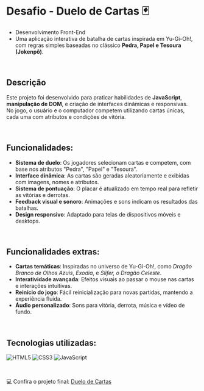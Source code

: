 # Desafio - Duelo de Cartas 🃏

- Desenvolvimento Front-End
- Uma aplicação interativa de batalha de cartas inspirada em Yu-Gi-Oh!, com regras simples baseadas no clássico **Pedra, Papel e Tesoura (Jokenpô)**.

<br/>

## Descrição

Este projeto foi desenvolvido para praticar habilidades de **JavaScript**, **manipulação de DOM**, e criação de interfaces dinâmicas e responsivas.  
No jogo, o usuário e o computador competem utilizando cartas únicas, cada uma com atributos e condições de vitória.

<br/>

## Funcionalidades:

- **Sistema de duelo**: Os jogadores selecionam cartas e competem, com base nos atributos "Pedra", "Papel" e "Tesoura".
- **Interface dinâmica**: As cartas são geradas aleatoriamente e exibidas com imagens, nomes e atributos.
- **Sistema de pontuação**: O placar é atualizado em tempo real para refletir as vitórias e derrotas.
- **Feedback visual e sonoro**: Animações e sons indicam os resultados das batalhas.
- **Design responsivo**: Adaptado para telas de dispositivos móveis e desktops.

<br/>

## Funcionalidades extras:

- **Cartas temáticas**: Inspiradas no universo de Yu-Gi-Oh!, como _Dragão Branco de Olhos Azuis_, _Exodia_, e _Slifer, o Dragão Celeste_.
- **Interatividade avançada**: Efeitos visuais ao passar o mouse nas cartas e interações intuitivas.
- **Reinício do jogo**: Fácil reinicialização para novas partidas, mantendo a experiência fluida.
- **Áudio personalizado**: Sons para vitória, derrota, música e vídeo de fundo.

<br/>

## Tecnologias utilizadas:

![HTML5](https://img.shields.io/badge/html5-%23E34F26.svg?style=flat&logo=html5&logoColor=white)
![CSS3](https://img.shields.io/badge/css3-%231572B6.svg?style=flat&logo=css3&logoColor=white)
![JavaScript](https://img.shields.io/badge/javascript-%23323330.svg?style=flat&logo=javascript&logoColor=%23F7DF1E)

<br/>

💻 Confira o projeto final: [Duelo de Cartas]()
